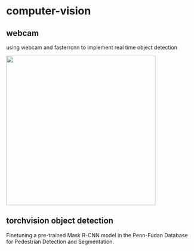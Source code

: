 # computer-vision

## webcam
using webcam and fasterrcnn to implement real time object detection 

<img src="https://user-images.githubusercontent.com/45914103/179390300-58591adb-4bbd-4748-a376-1a46391f3214.png" width="400">

## torchvision object detection
Finetuning a pre-trained Mask R-CNN model in the Penn-Fudan Database for Pedestrian Detection and Segmentation.
